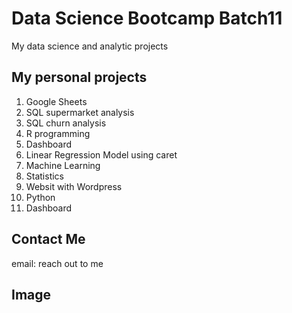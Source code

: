 # Data Science Bootcamp Batch11
My data science and analytic projects

## My personal projects
1. Google Sheets
2. SQL supermarket analysis
3. SQL churn analysis
4. R programming
5. Dashboard
6. Linear Regression Model using caret
7. Machine Learning
8. Statistics
9. Websit with Wordpress
10. Python
11. Dashboard

## Contact Me
email: reach out to me

## Image

